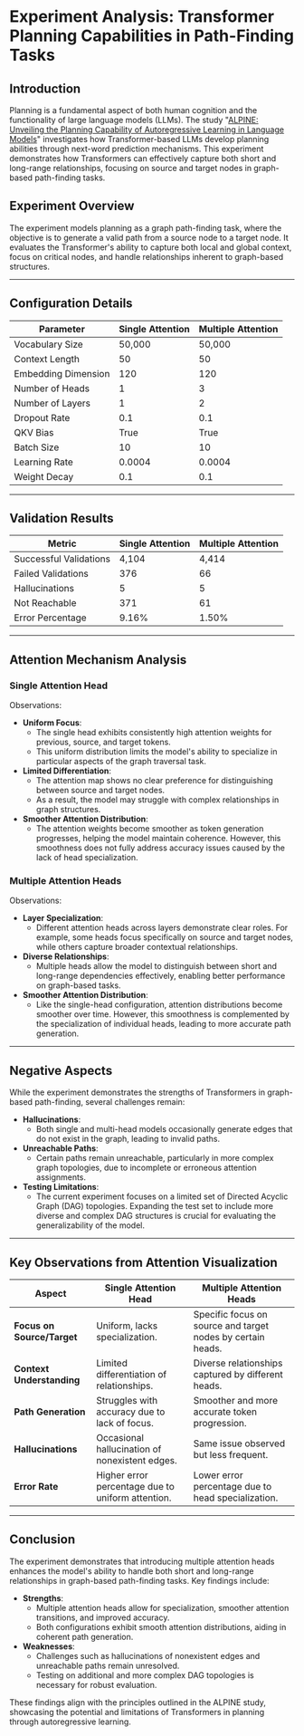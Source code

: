 # Experiment Analysis: Transformer Planning Capabilities in Path-Finding Tasks

## Introduction

Planning is a fundamental aspect of both human cognition and the functionality of large language models (LLMs). The study "[ALPINE: Unveiling the Planning Capability of Autoregressive Learning in Language Models](https://arxiv.org/abs/2405.09220)" investigates how Transformer-based LLMs develop planning abilities through next-word prediction mechanisms. This experiment demonstrates how Transformers can effectively capture both short and long-range relationships, focusing on source and target nodes in graph-based path-finding tasks.

## Experiment Overview

The experiment models planning as a graph path-finding task, where the objective is to generate a valid path from a source node to a target node. It evaluates the Transformer's ability to capture both local and global context, focus on critical nodes, and handle relationships inherent to graph-based structures.

---

## Configuration Details

| Parameter           | Single Attention | Multiple Attention |
|---------------------|------------------|--------------------|
| Vocabulary Size     | 50,000           | 50,000             |
| Context Length      | 50               | 50                 |
| Embedding Dimension | 120              | 120                |
| Number of Heads     | 1                | 3                  |
| Number of Layers    | 1                | 2                  |
| Dropout Rate        | 0.1              | 0.1                |
| QKV Bias            | True             | True               |
| Batch Size          | 10               | 10                 |
| Learning Rate       | 0.0004           | 0.0004             |
| Weight Decay        | 0.1              | 0.1                |

---

## Validation Results

| Metric                 | Single Attention | Multiple Attention |
|------------------------|------------------|--------------------|
| Successful Validations | 4,104            | 4,414              |
| Failed Validations     | 376              | 66                 |
| Hallucinations         | 5                | 5                  |
| Not Reachable          | 371              | 61                 |
| Error Percentage       | 9.16%            | 1.50%              |

---

## Attention Mechanism Analysis

### Single Attention Head
Observations:
- **Uniform Focus**:
  - The single head exhibits consistently high attention weights for previous, source, and target tokens.
  - This uniform distribution limits the model's ability to specialize in particular aspects of the graph traversal task.
- **Limited Differentiation**:
  - The attention map shows no clear preference for distinguishing between source and target nodes.
  - As a result, the model may struggle with complex relationships in graph structures.
- **Smoother Attention Distribution**:
  - The attention weights become smoother as token generation progresses, helping the model maintain coherence. However, this smoothness does not fully address accuracy issues caused by the lack of head specialization.

### Multiple Attention Heads
Observations:
- **Layer Specialization**:
  - Different attention heads across layers demonstrate clear roles. For example, some heads focus specifically on source and target nodes, while others capture broader contextual relationships.
- **Diverse Relationships**:
  - Multiple heads allow the model to distinguish between short and long-range dependencies effectively, enabling better performance on graph-based tasks.
- **Smoother Attention Distribution**:
  - Like the single-head configuration, attention distributions become smoother over time. However, this smoothness is complemented by the specialization of individual heads, leading to more accurate path generation.

---

## Negative Aspects

While the experiment demonstrates the strengths of Transformers in graph-based path-finding, several challenges remain:
- **Hallucinations**:
  - Both single and multi-head models occasionally generate edges that do not exist in the graph, leading to invalid paths.
- **Unreachable Paths**:
  - Certain paths remain unreachable, particularly in more complex graph topologies, due to incomplete or erroneous attention assignments.
- **Testing Limitations**:
  - The current experiment focuses on a limited set of Directed Acyclic Graph (DAG) topologies. Expanding the test set to include more diverse and complex DAG structures is crucial for evaluating the generalizability of the model.

---

## Key Observations from Attention Visualization

| **Aspect**                 | **Single Attention Head**                         | **Multiple Attention Heads**                           |
|----------------------------|--------------------------------------------------|-------------------------------------------------------|
| **Focus on Source/Target** | Uniform, lacks specialization.                   | Specific focus on source and target nodes by certain heads. |
| **Context Understanding**  | Limited differentiation of relationships.         | Diverse relationships captured by different heads.     |
| **Path Generation**        | Struggles with accuracy due to lack of focus.    | Smoother and more accurate token progression.         |
| **Hallucinations**         | Occasional hallucination of nonexistent edges.   | Same issue observed but less frequent.               |
| **Error Rate**             | Higher error percentage due to uniform attention.| Lower error percentage due to head specialization.    |

---

## Conclusion

The experiment demonstrates that introducing multiple attention heads enhances the model's ability to handle both short and long-range relationships in graph-based path-finding tasks. Key findings include:
- **Strengths**:
  - Multiple attention heads allow for specialization, smoother attention transitions, and improved accuracy.
  - Both configurations exhibit smooth attention distributions, aiding in coherent path generation.
- **Weaknesses**:
  - Challenges such as hallucinations of nonexistent edges and unreachable paths remain unresolved.
  - Testing on additional and more complex DAG topologies is necessary for robust evaluation.

These findings align with the principles outlined in the ALPINE study, showcasing the potential and limitations of Transformers in planning through autoregressive learning.